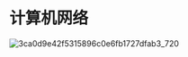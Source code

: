 # 计算机网络

<img src="D:/2228632512/nt_qq/nt_data/Pic/2024-11/Thumb/3ca0d9e42f5315896c0e6fb1727dfab3_720.jpg" alt="3ca0d9e42f5315896c0e6fb1727dfab3_720" />